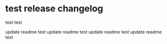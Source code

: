 # test release changelog

test test

update readme test
update readme test
update readme test
update readme test